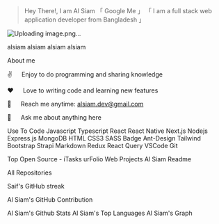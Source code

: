 > Hey There!, I am Al Siam
「 Google Me 」
「 I am a full stack web application developer from Bangladesh 」

![Uploading image.png…]()

alsiam alsiam  alsiam alsiam


About me

✌️   Enjoy to do programming and sharing knowledge

❤️   Love to writing code and learning new features

📧   Reach me anytime: alsiam.dev@gmail.com

💬   Ask me about anything here




Use To Code
Javascript Typescript React React Native Next.js Nodejs Express.js MongoDB HTML CSS3 SASS Badge Ant-Design Tailwind Bootstrap Strapi Markdown Redux React Query VSCode Git


Top Open Source -
iTasks urFolio Web Projects Al Siam Readme

All Repositories



Saif's GitHub streak

Al Siam's GitHub Contribution

Al Siam's Github Stats Al Siam's Top Languages
Al Siam's Graph
